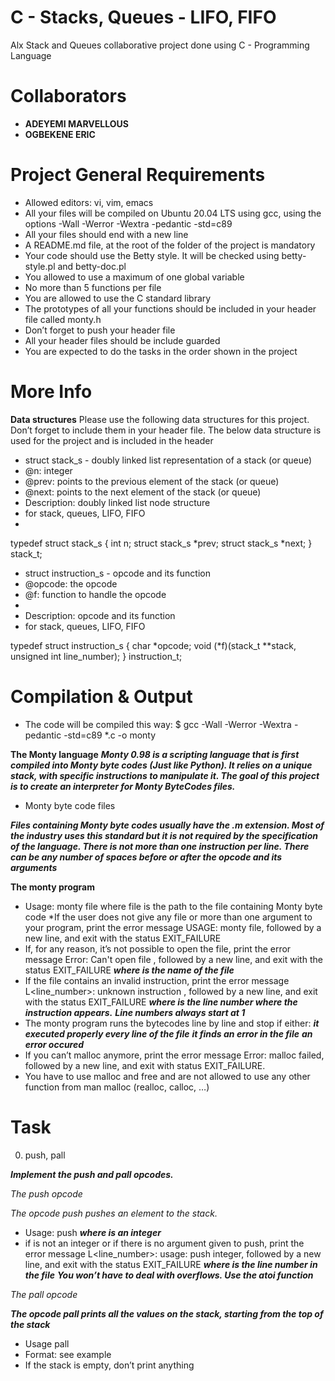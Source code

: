 # C - Stacks, Queues - LIFO, FIFO
Alx Stack and Queues collaborative project done using C - Programming Language
# Collaborators
* **ADEYEMI MARVELLOUS**
* **OGBEKENE ERIC**

# Project General Requirements
* Allowed editors: vi, vim, emacs
* All your files will be compiled on Ubuntu 20.04 LTS using gcc, using the options -Wall -Werror -Wextra -pedantic -std=c89
* All your files should end with a new line
* A README.md file, at the root of the folder of the project is mandatory
* Your code should use the Betty style. It will be checked using betty-style.pl and betty-doc.pl
* You allowed to use a maximum of one global variable
* No more than 5 functions per file
* You are allowed to use the C standard library
* The prototypes of all your functions should be included in your header file called monty.h
* Don’t forget to push your header file
* All your header files should be include guarded
* You are expected to do the tasks in the order shown in the project

# More Info
**Data structures**
Please use the following data structures for this project. Don’t forget to include them in your header file.
The below data structure is used for the project and is included in the header


 * struct stack_s - doubly linked list representation of a stack (or queue)
 * @n: integer
 * @prev: points to the previous element of the stack (or queue)
 * @next: points to the next element of the stack (or queue)
 * Description: doubly linked list node structure
 * for stack, queues, LIFO, FIFO
 *

typedef struct stack_s
{
        int n;
        struct stack_s *prev;
        struct stack_s *next;
} stack_t;

 * struct instruction_s - opcode and its function
 * @opcode: the opcode
 * @f: function to handle the opcode
 *
 * Description: opcode and its function
 * for stack, queues, LIFO, FIFO

typedef struct instruction_s
{
        char *opcode;
        void (*f)(stack_t **stack, unsigned int line_number);
} instruction_t;

# Compilation & Output
* The code will be compiled this way:
$ gcc -Wall -Werror -Wextra -pedantic -std=c89 *.c -o monty

**The Monty language**
***Monty 0.98 is a scripting language that is first compiled into Monty byte codes (Just like Python). It relies on a unique stack, with specific instructions to manipulate it. The goal of this project is to create an interpreter for Monty ByteCodes files.***

* Monty byte code files

***Files containing Monty byte codes usually have the .m extension. Most of the industry uses this standard but it is not required by the specification of the language. There is not more than one instruction per line. There can be any number of spaces before or after the opcode and its arguments***

**The monty program**

* Usage: monty file
where file is the path to the file containing Monty byte code
*If the user does not give any file or more than one argument to your program, print the error message USAGE: monty file, followed by a new line, and exit with the status EXIT_FAILURE
* If, for any reason, it’s not possible to open the file, print the error message Error: Can't open file <file>, followed by a new line, and exit with the status EXIT_FAILURE
***where <file> is the name of the file***
* If the file contains an invalid instruction, print the error message L<line_number>: unknown instruction <opcode>, followed by a new line, and exit with the status EXIT_FAILURE
***where is the line number where the instruction appears.***
***Line numbers always start at 1***
* The monty program runs the bytecodes line by line and stop if either:
***it executed properly every line of the file***
***it finds an error in the file***
***an error occured***
* If you can’t malloc anymore, print the error message Error: malloc failed, followed by a new line, and exit with status EXIT_FAILURE.
* You have to use malloc and free and are not allowed to use any other function from man malloc (realloc, calloc, …)

# Task

0. push, pall

***Implement the push and pall opcodes.***

*The push opcode*

*The opcode push pushes an element to the stack.*

* Usage: push <int>
***where <int> is an integer***
* if <int> is not an integer or if there is no argument given to push, print the error message L<line_number>: usage: push integer, followed by a new line, and exit with the status EXIT_FAILURE
***where is the line number in the file***
***You won’t have to deal with overflows. Use the atoi function***

*The pall opcode*

***The opcode pall prints all the values on the stack, starting from the top of the stack***

* Usage pall
* Format: see example
* If the stack is empty, don’t print anything
